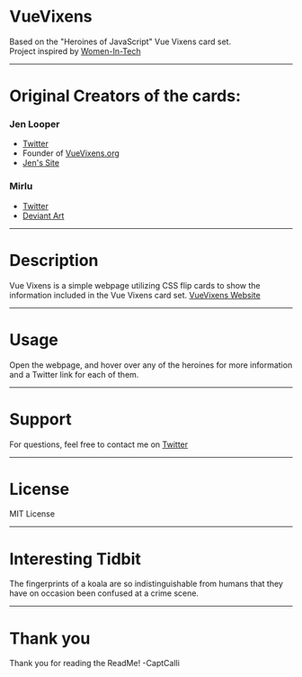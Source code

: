 # VueVixens

Based on the "Heroines of JavaScript" Vue Vixens card set.  
Project inspired by [Women-In-Tech](https://women-in-tech.online/)

---

# Original Creators of the cards:

### Jen Looper
- [Twitter](https://twitter.com/jenlooper)
- Founder of [VueVixens.org](https://www.vuevixens.org/)
- [Jen's Site](https://www.jenlooper.com/)

### Mirlu
- [Twitter](https://twitter.com/mirlu_exe)
- [Deviant Art](https://www.deviantart.com/mirluart)

---

# Description

Vue Vixens is a simple webpage utilizing CSS flip cards to show the information included in the Vue Vixens card set. 
[VueVixens Website](https://captcalli.github.io/VueVixens/)

---

# Usage

Open the webpage, and hover over any of the heroines for more information and a Twitter link for each of them. 

---

# Support

For questions, feel free to contact me on [Twitter](https://twitter.com/captcalli)

---

# License

MIT License

---

# Interesting Tidbit
The fingerprints of a koala are so indistinguishable from humans that they have on occasion been confused at a crime scene. 

---

# Thank you

Thank you for reading the ReadMe!
-CaptCalli

